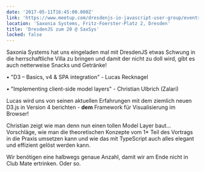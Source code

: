 ```yaml
---
date: '2017-05-11T16:45:00.000Z'
link: 'https://www.meetup.com/dresdenjs-io-javascript-user-group/events/rmvznlywhbpb/'
location: 'Saxonia Systems, Fritz-Foerster-Platz 2, Dresden'
title: 'DresdenJS zum 20 @ SaxSys'
locked: false
---
```

Saxonia Systems hat uns eingeladen mal mit DresdenJS etwas Schwung in die herrschaftliche Villa zu bringen und damit der nicht zu doll wird, gibt es auch netterweise Snacks und Getränke!

• "D3 – Basics, v4 & SPA integration" - Lucas Recknagel

• "Implementing client-side model layers" - Christian Ulbrich (Zalari)

Lucas wird uns von seinen aktuellen Erfahrungen mit dem ziemlich neuen D3.js in Version 4 berichten - **dem** Framework für Visualisierung im Browser!

Christian zeigt wie man denn nun einen tollen Model Layer baut... Vorschläge, wie man die theoretischen Konzepte vom 1* Teil des Vortrags in die Praxis umsetzen kann und wie das mit TypeScript auch alles elegant und effizient gelöst werden kann.

Wir benötigen eine halbwegs genaue Anzahl, damit wir am Ende nicht in Club Mate ertrinken. Oder so.

